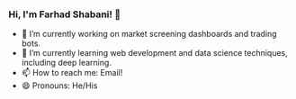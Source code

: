 ### Hi, I'm Farhad Shabani! 👋

- 🔭 I’m currently working on market screening dashboards and trading bots.
- 🌱 I’m currently learning web development and data science techniques, including deep learning.
- 📫 How to reach me: Email!
- 😄 Pronouns: He/His
